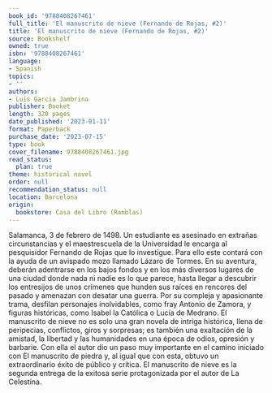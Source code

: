```yaml
---
book_id: '9788408267461'
full_title: 'El manuscrito de nieve (Fernando de Rojas, #2)'
title: 'El manuscrito de nieve (Fernando de Rojas, #2)'
source: Bookshelf
owned: true
isbn: '9788408267461'
language:
- Spanish
topics:
- ''
authors:
- Luis Garcia Jambrina
publisher: Booket
length: 320 pages
date_published: '2023-01-11'
format: Paperback
purchase_date: '2023-07-15'
type: book
cover_filename: 9788408267461.jpg
read_status:
  plan: true
theme: historical novel
order: null
recommendation_status: null
location: Barcelona
origin:
  bookstore: Casa del Libro (Ramblas)
---
```

Salamanca, 3 de febrero de 1498. Un estudiante es asesinado en extrañas circunstancias y el maestrescuela de la Universidad le encarga al pesquisidor Fernando de Rojas que lo investigue. Para ello este contará con la ayuda de un avispado mozo llamado Lázaro de Tormes. En su aventura, deberán adentrarse en los bajos fondos y en los más diversos lugares de una ciudad donde nada ni nadie es lo que parece, hasta llegar a descubrir los entresijos de unos crímenes que hunden sus raíces en rencores del pasado y amenazan con desatar una guerra. Por su compleja y apasionante trama, desfilan personajes inolvidables, como fray Antonio de Zamora, y figuras históricas, como Isabel la Católica o Lucía de Medrano.
El manuscrito de nieve no es solo una gran novela de intriga histórica, llena de peripecias, conflictos, giros y sorpresas; es también una exaltación de la amistad, la libertad y las humanidades en una época de odios, opresión y barbarie. Con ella el autor dio un paso muy importante en el camino iniciado con El manuscrito de piedra y, al igual que con esta, obtuvo un extraordinario éxito de público y crítica.
El manuscrito de nieve es la segunda entrega de la exitosa serie protagonizada por el autor de La Celestina.


